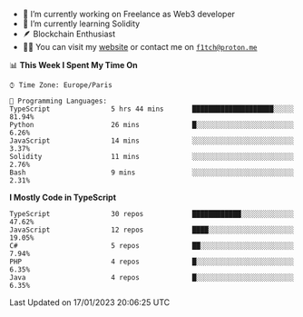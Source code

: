 - 🔭 I’m currently working on Freelance as Web3 developer
- 🌱 I’m currently learning Solidity
- 🪶 Blockchain Enthusiast
- 👨‍💻 You can visit my [website](https://f1tch.xyz) or contact me on [`f1tch@proton.me`](mailto:f1tch@proton.me)

<!--START_SECTION:waka-->
📊 **This Week I Spent My Time On** 

```text
⌚︎ Time Zone: Europe/Paris

💬 Programming Languages: 
TypeScript               5 hrs 44 mins       ████████████████████░░░░░   81.94% 
Python                   26 mins             █░░░░░░░░░░░░░░░░░░░░░░░░   6.26% 
JavaScript               14 mins             ░░░░░░░░░░░░░░░░░░░░░░░░░   3.37% 
Solidity                 11 mins             ░░░░░░░░░░░░░░░░░░░░░░░░░   2.76% 
Bash                     9 mins              ░░░░░░░░░░░░░░░░░░░░░░░░░   2.31%

```

**I Mostly Code in TypeScript** 

```text
TypeScript               30 repos            ████████████░░░░░░░░░░░░░   47.62% 
JavaScript               12 repos            ████░░░░░░░░░░░░░░░░░░░░░   19.05% 
C#                       5 repos             ██░░░░░░░░░░░░░░░░░░░░░░░   7.94% 
PHP                      4 repos             █░░░░░░░░░░░░░░░░░░░░░░░░   6.35% 
Java                     4 repos             █░░░░░░░░░░░░░░░░░░░░░░░░   6.35%

```



 Last Updated on 17/01/2023 20:06:25 UTC
<!--END_SECTION:waka-->
